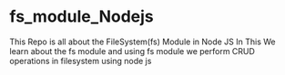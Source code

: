 # fs_module_Nodejs
This Repo is all about the FileSystem(fs) Module in Node JS
In This We learn about the fs module and using fs module we perform CRUD operations in filesystem using node js
